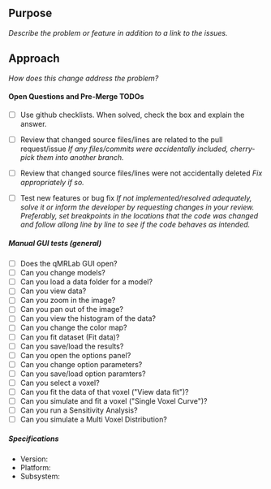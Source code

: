 ## Purpose
_Describe the problem or feature in addition to a link to the issues._

## Approach
_How does this change address the problem?_

#### Open Questions and Pre-Merge TODOs
- [ ] Use github checklists. When solved, check the box and explain the answer.

- [ ] Review that changed source files/lines are related to the pull request/issue
_If any files/commits were accidentally included, cherry-pick them into another branch._

- [ ] Review that changed source files/lines were not accidentally deleted
_Fix appropriately if so._

- [ ] Test new features or bug fix
_If not implemented/resolved adequately, solve it or inform the developer by requesting changes in your review._
_Preferably, set breakpoints in the locations that the code was changed and follow allong line by line to see if the code behaves as intended._

##### Manual GUI tests (general)

- [ ] Does the qMRLab GUI open?
- [ ] Can you change models?
- [ ] Can you load a data folder for a model?
- [ ] Can you view data?
- [ ] Can you zoom in the image?
- [ ] Can you pan out of the image?
- [ ] Can you view the histogram of the data?
- [ ] Can you change the color map?
- [ ] Can you fit dataset (Fit data)?
- [ ] Can you save/load the results?
- [ ] Can you open the options panel?
- [ ] Can you change option parameters?
- [ ] Can you save/load option paramters?
- [ ] Can you select a voxel?
- [ ] Can you fit the data of that voxel ("View data fit")?
- [ ] Can you simulate and fit a voxel ("Single Voxel Curve")?
- [ ] Can you run a Sensitivity Analysis?
- [ ] Can you simulate a Multi Voxel Distribution?

##### Specifications

  - Version:
  - Platform:
  - Subsystem:
